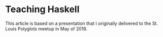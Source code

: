 # Teaching Haskell

This article is based on a presentation that I originally delivered to the
St. Louis Polyglots meetup in May of 2018.
